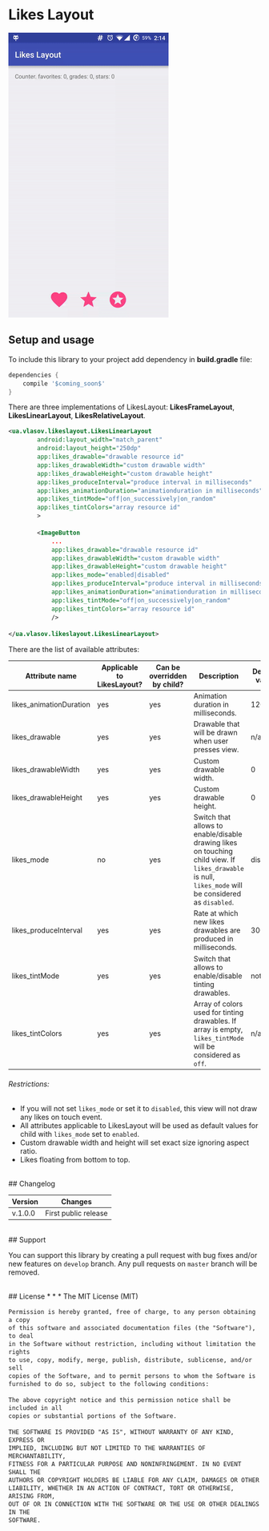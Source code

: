 # Likes Layout
![Likes Layout Demo](/images/demo.gif)


## Setup and usage

To include this library to your project add dependency in **build.gradle** file:

```groovy
dependencies {
    compile '$coming_soon$'
}
```

There are three implementations of LikesLayout: **LikesFrameLayout**, **LikesLinearLayout**, **LikesRelativeLayout**.

```XML
<ua.vlasov.likeslayout.LikesLinearLayout
        android:layout_width="match_parent"
        android:layout_height="250dp"
        app:likes_drawable="drawable resource id"
        app:likes_drawableWidth="custom drawable width"
        app:likes_drawableHeight="custom drawable height"
        app:likes_produceInterval="produce interval in milliseconds"
        app:likes_animationDuration="animationduration in milliseconds"
        app:likes_tintMode="off|on_successively|on_random"
        app:likes_tintColors="array resource id"
        >
        
        <ImageButton
            ...
            app:likes_drawable="drawable resource id"
            app:likes_drawableWidth="custom drawable width"
            app:likes_drawableHeight="custom drawable height"
            app:likes_mode="enabled|disabled"
            app:likes_produceInterval="produce interval in milliseconds"
            app:likes_animationDuration="animationduration in milliseconds"
            app:likes_tintMode="off|on_successively|on_random"
            app:likes_tintColors="array resource id"
            />
            
</ua.vlasov.likeslayout.LikesLinearLayout>   
```

There are the list of available attributes:

| Attribute name | Applicable to LikesLayout? | Can be overridden by child? | Description | Default value |
| --- | --- | --- | --- | --- |
| likes_animationDuration | yes | yes | Animation duration in milliseconds. | 1200 |
| likes_drawable | yes | yes | Drawable that will be drawn when user presses view. | n/a |
| likes_drawableWidth | yes | yes | Custom drawable width. | 0 |
| likes_drawableHeight | yes | yes | Custom drawable height. | 0 |
| likes_mode | no | yes | Switch that allows to enable/disable drawing likes on touching child view. If `likes_drawable` is null, `likes_mode` will be considered as `disabled`. | disabled |
| likes_produceInterval | yes | yes | Rate at which new likes drawables are produced in milliseconds. | 300 |
| likes_tintMode | yes | yes | Switch that allows to enable/disable tinting drawables. | not_set |
| likes_tintColors | yes | yes | Array of colors used for tinting drawables. If array is empty, `likes_tintMode` will be considered as `off`.| n/a | 

###### Restrictions: 
* If you will not set `likes_mode` or set it to `disabled`, this view will not draw any likes on touch event.
* All attributes applicable to LikesLayout will be used as default values for child with `likes_mode` set to `enabled`.
* Custom drawable width and height will set exact size ignoring aspect ratio.
* Likes floating from bottom to top.

<br />
## Changelog

| Version | Changes                         |
| --- | --- |
| v.1.0.0 | First public release            |

<br />
## Support

You can support this library by creating a pull request with bug fixes and/or new features on `develop` branch. Any pull requests on `master` branch will be removed. 

<br />
## License
* * *
    The MIT License (MIT)
    
    Permission is hereby granted, free of charge, to any person obtaining a copy
    of this software and associated documentation files (the "Software"), to deal
    in the Software without restriction, including without limitation the rights
    to use, copy, modify, merge, publish, distribute, sublicense, and/or sell
    copies of the Software, and to permit persons to whom the Software is
    furnished to do so, subject to the following conditions:
    
    The above copyright notice and this permission notice shall be included in all
    copies or substantial portions of the Software.
    
    THE SOFTWARE IS PROVIDED "AS IS", WITHOUT WARRANTY OF ANY KIND, EXPRESS OR
    IMPLIED, INCLUDING BUT NOT LIMITED TO THE WARRANTIES OF MERCHANTABILITY,
    FITNESS FOR A PARTICULAR PURPOSE AND NONINFRINGEMENT. IN NO EVENT SHALL THE
    AUTHORS OR COPYRIGHT HOLDERS BE LIABLE FOR ANY CLAIM, DAMAGES OR OTHER
    LIABILITY, WHETHER IN AN ACTION OF CONTRACT, TORT OR OTHERWISE, ARISING FROM,
    OUT OF OR IN CONNECTION WITH THE SOFTWARE OR THE USE OR OTHER DEALINGS IN THE
    SOFTWARE.